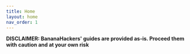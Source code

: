 ```yaml
---
title: Home
layout: home
nav_order: 1
---
```


**DISCLAIMER: BananaHackers' guides are provided as-is. Proceed them with caution and at your own risk**